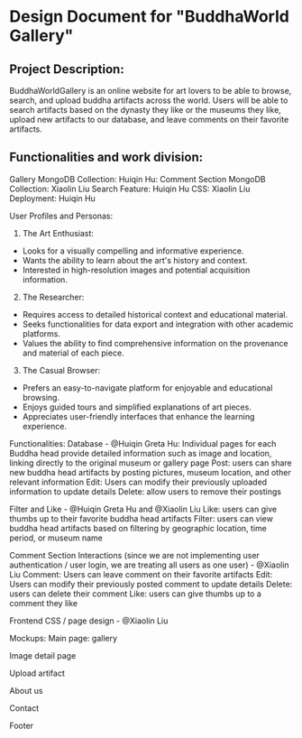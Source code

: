 # Design Document for "BuddhaWorld Gallery"

## Project Description:

BuddhaWorldGallery is an online website for art lovers to be able to browse, search, and upload buddha artifacts across the world. Users will be able to search artifacts based on the dynasty they like or the museums they like, upload new artifacts to our database, and leave comments on their favorite artifacts.

## Functionalities and work division:

Gallery MongoDB Collection: Huiqin Hu:
Comment Section MongoDB Collection: Xiaolin Liu
Search Feature: Huiqin Hu
CSS: Xiaolin Liu
Deployment: Huiqin Hu

User Profiles and Personas:

1. The Art Enthusiast:

- Looks for a visually compelling and informative experience.
- Wants the ability to learn about the art's history and context.
- Interested in high-resolution images and potential acquisition information.

2. The Researcher:

- Requires access to detailed historical context and educational material.
- Seeks functionalities for data export and integration with other academic platforms.
- Values the ability to find comprehensive information on the provenance and material of each piece.

3. The Casual Browser:

- Prefers an easy-to-navigate platform for enjoyable and educational browsing.
- Enjoys guided tours and simplified explanations of art pieces.
- Appreciates user-friendly interfaces that enhance the learning experience.

Functionalities:
Database - @Huiqin Greta Hu:
Individual pages for each Buddha head provide detailed information such as image and location, linking directly to the original museum or gallery page
Post: users can share new buddha head artifacts by posting pictures, museum location, and other relevant information
Edit: Users can modify their previously uploaded information to update details
Delete: allow users to remove their postings

Filter and Like - @Huiqin Greta Hu and @Xiaolin Liu
Like: users can give thumbs up to their favorite buddha head artifacts
Filter: users can view buddha head artifacts based on filtering by geographic location, time period, or museum name

Comment Section Interactions (since we are not implementing user authentication / user login, we are treating all users as one user) - @Xiaolin Liu
Comment: Users can leave comment on their favorite artifacts
Edit: Users can modify their previously posted comment to update details
Delete: users can delete their comment
Like: users can give thumbs up to a comment they like

Frontend CSS / page design - @Xiaolin Liu

Mockups:
Main page: gallery



Image detail page


Upload artifact


About us


Contact


Footer


